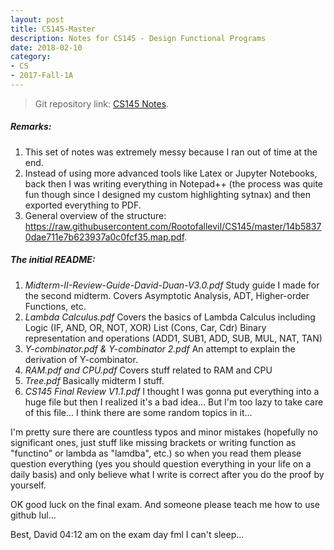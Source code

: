 ```yaml
---
layout: post
title: CS145-Master
description: Notes for CS145 - Design Functional Programs
date: 2018-02-10
category:
- CS
- 2017-Fall-1A
---
```


> Git repository link: [CS145 Notes](https://github.com/RootofalleviI/CS145).



##### Remarks:

1. This set of notes was extremely messy because I ran out of time at the end.
2. Instead of using more advanced tools like Latex or Jupyter Notebooks, back then I was writing everything in Notepad++ (the process was quite fun though since I designed my custom highlighting sytnax) and then exported everything to PDF.
3. General overview of the structure: https://raw.githubusercontent.com/RootofalleviI/CS145/master/14b58370dae711e7b623937a0c0fcf35.map.pdf.

##### The initial README:

1. *Midterm-II-Review-Guide-David-Duan-V3.0.pdf*
   Study guide I made for the second midterm. 
   Covers Asymptotic Analysis, ADT, Higher-order Functions, etc.
2. *Lambda Calculus.pdf*
   Covers the basics of Lambda Calculus including 
      Logic (IF, AND, OR, NOT, XOR)
      List (Cons, Car, Cdr)
      Binary representation and operations (ADD1, SUB1, ADD, SUB, MUL, NAT, TAN)
3. *Y-combinator.pdf & Y-combinator 2.pdf*
   An attempt to explain the derivation of Y-combinator.
4. *RAM.pdf and CPU.pdf*
   Covers stuff related to RAM and CPU
5. *Tree.pdf*
   Basically midterm I stuff.
6. *CS145 Final Review V1.1.pdf*
   I thought I was gonna put everything into a huge file but then I realized it's a bad idea...
   But I'm too lazy to take care of this file...
   I think there are some random topics in it...
   
I'm pretty sure there are countless typos and minor mistakes (hopefully no significant ones, 
just stuff like missing brackets or writing function as "functino" or lambda as "lamdba", etc.)
so when you read them please question everything (yes you should question everything in your life
on a daily basis) and only believe what I write is correct after you do the proof by yourself.

OK good luck on the final exam.
And someone please teach me how to use github lul...

Best,
David 
04:12 am on the exam day fml I can't sleep...
